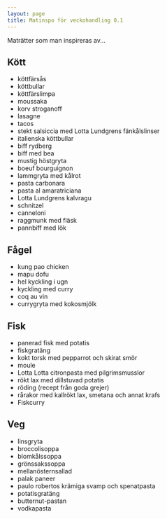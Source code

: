 ```yaml
---
layout: page
title: Matinspo för veckohandling 0.1
---
```


Maträtter som man inspireras av...

## Kött

* köttfärsås
* köttbullar
* köttfärslimpa
* moussaka
* korv stroganoff
* lasagne
* tacos
* stekt salsiccia med Lotta Lundgrens fänkålslinser
* italienska köttbullar
* biff rydberg
* biff med bea
* mustig höstgryta
* boeuf bourguignon
* lammgryta med kålrot
* pasta carbonara
* pasta al amaratriciana
* Lotta Lundgrens kalvragu
* schnitzel
* canneloni
* raggmunk med fläsk
* pannbiff med lök

## Fågel

* kung pao chicken
* mapu dofu
* hel kyckling i ugn
* kyckling med curry
* coq au vin
* currygryta med kokosmjölk

## Fisk

* panerad fisk med potatis
* fiskgratäng
* kokt torsk med pepparrot och skirat smör
* moule
* Lotta Lotta citronpasta med pilgrimsmusslor
* rökt lax med dillstuvad potatis
* röding (recept från goda grejer)
* rårakor med kallrökt lax, smetana och annat krafs
* Fiskcurry

## Veg

* linsgryta
* broccolisoppa
* blomkålssoppa
* grönssakssoppa
* mellanösternsallad
* palak paneer
* paulo robertos krämiga svamp och spenatpasta
* potatisgratäng
* butternut-pastan
* vodkapasta
